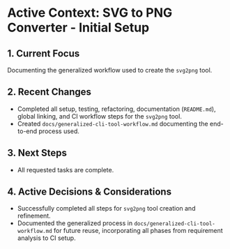 # Active Context: SVG to PNG Converter - Initial Setup

## 1. Current Focus

Documenting the generalized workflow used to create the `svg2png` tool.

## 2. Recent Changes

- Completed all setup, testing, refactoring, documentation (`README.md`), global linking, and CI workflow steps for the `svg2png` tool.
- Created `docs/generalized-cli-tool-workflow.md` documenting the end-to-end process used.

## 3. Next Steps

- All requested tasks are complete.

## 4. Active Decisions & Considerations

- Successfully completed all steps for `svg2png` tool creation and refinement.
- Documented the generalized process in `docs/generalized-cli-tool-workflow.md` for future reuse, incorporating all phases from requirement analysis to CI setup.
